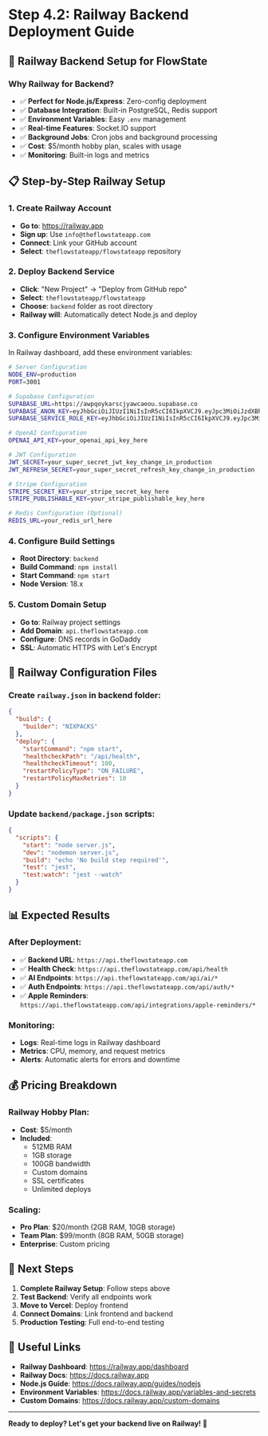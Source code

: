 # Step 4.2: Railway Backend Deployment Guide

## 🚀 **Railway Backend Setup for FlowState**

### **Why Railway for Backend?**
- ✅ **Perfect for Node.js/Express**: Zero-config deployment
- ✅ **Database Integration**: Built-in PostgreSQL, Redis support
- ✅ **Environment Variables**: Easy `.env` management
- ✅ **Real-time Features**: Socket.IO support
- ✅ **Background Jobs**: Cron jobs and background processing
- ✅ **Cost**: $5/month hobby plan, scales with usage
- ✅ **Monitoring**: Built-in logs and metrics

## 📋 **Step-by-Step Railway Setup**

### **1. Create Railway Account**
- **Go to**: https://railway.app
- **Sign up**: Use `info@theflowstateapp.com`
- **Connect**: Link your GitHub account
- **Select**: `theflowstateapp/flowstateapp` repository

### **2. Deploy Backend Service**
- **Click**: "New Project" → "Deploy from GitHub repo"
- **Select**: `theflowstateapp/flowstateapp`
- **Choose**: `backend` folder as root directory
- **Railway will**: Automatically detect Node.js and deploy

### **3. Configure Environment Variables**
In Railway dashboard, add these environment variables:

```bash
# Server Configuration
NODE_ENV=production
PORT=3001

# Supabase Configuration
SUPABASE_URL=https://awpqoykarscjyawcaeou.supabase.co
SUPABASE_ANON_KEY=eyJhbGciOiJIUzI1NiIsInR5cCI6IkpXVCJ9.eyJpc3MiOiJzdXBhYmFzZSIsInJlZiI6ImF3cHFveWthcnNjanlhd2NhZW91Iiwicm9sZSI6ImFub24iLCJpYXQiOjE3NTY4MDYzNzcsImV4cCI6MjA3MjM4MjM3N30._vJ9mqEFzAZXj_LGOVMuiujcSyAyo2L__tKWxdiDzso
SUPABASE_SERVICE_ROLE_KEY=eyJhbGciOiJIUzI1NiIsInR5cCI6IkpXVCJ9.eyJpc3MiOiJzdXBhYmFzZSIsInJlZiI6ImF3cHFveWthcnNjanlhd2NhZW91Iiwicm9sZSI6InNlcnZpY2Vfcm9sZSIsImlhdCI6MTc1NjgwNjM3NywiZXhwIjoyMDcyMzgyMzc3fQ.30bky1YidNJk8fpkYPqO9k5AswAMSxorMZdzbduWA9Y

# OpenAI Configuration
OPENAI_API_KEY=your_openai_api_key_here

# JWT Configuration
JWT_SECRET=your_super_secret_jwt_key_change_in_production
JWT_REFRESH_SECRET=your_super_secret_refresh_key_change_in_production

# Stripe Configuration
STRIPE_SECRET_KEY=your_stripe_secret_key_here
STRIPE_PUBLISHABLE_KEY=your_stripe_publishable_key_here

# Redis Configuration (Optional)
REDIS_URL=your_redis_url_here
```

### **4. Configure Build Settings**
- **Root Directory**: `backend`
- **Build Command**: `npm install`
- **Start Command**: `npm start`
- **Node Version**: 18.x

### **5. Custom Domain Setup**
- **Go to**: Railway project settings
- **Add Domain**: `api.theflowstateapp.com`
- **Configure**: DNS records in GoDaddy
- **SSL**: Automatic HTTPS with Let's Encrypt

## 🔧 **Railway Configuration Files**

### **Create `railway.json` in backend folder:**
```json
{
  "build": {
    "builder": "NIXPACKS"
  },
  "deploy": {
    "startCommand": "npm start",
    "healthcheckPath": "/api/health",
    "healthcheckTimeout": 100,
    "restartPolicyType": "ON_FAILURE",
    "restartPolicyMaxRetries": 10
  }
}
```

### **Update `backend/package.json` scripts:**
```json
{
  "scripts": {
    "start": "node server.js",
    "dev": "nodemon server.js",
    "build": "echo 'No build step required'",
    "test": "jest",
    "test:watch": "jest --watch"
  }
}
```

## 📊 **Expected Results**

### **After Deployment:**
- ✅ **Backend URL**: `https://api.theflowstateapp.com`
- ✅ **Health Check**: `https://api.theflowstateapp.com/api/health`
- ✅ **AI Endpoints**: `https://api.theflowstateapp.com/api/ai/*`
- ✅ **Auth Endpoints**: `https://api.theflowstateapp.com/api/auth/*`
- ✅ **Apple Reminders**: `https://api.theflowstateapp.com/api/integrations/apple-reminders/*`

### **Monitoring:**
- **Logs**: Real-time logs in Railway dashboard
- **Metrics**: CPU, memory, and request metrics
- **Alerts**: Automatic alerts for errors and downtime

## 💰 **Pricing Breakdown**

### **Railway Hobby Plan:**
- **Cost**: $5/month
- **Included**: 
  - 512MB RAM
  - 1GB storage
  - 100GB bandwidth
  - Custom domains
  - SSL certificates
  - Unlimited deploys

### **Scaling:**
- **Pro Plan**: $20/month (2GB RAM, 10GB storage)
- **Team Plan**: $99/month (8GB RAM, 50GB storage)
- **Enterprise**: Custom pricing

## 🚀 **Next Steps**

1. **Complete Railway Setup**: Follow steps above
2. **Test Backend**: Verify all endpoints work
3. **Move to Vercel**: Deploy frontend
4. **Connect Domains**: Link frontend and backend
5. **Production Testing**: Full end-to-end testing

## 🔗 **Useful Links**

- **Railway Dashboard**: https://railway.app/dashboard
- **Railway Docs**: https://docs.railway.app
- **Node.js Guide**: https://docs.railway.app/guides/nodejs
- **Environment Variables**: https://docs.railway.app/variables-and-secrets
- **Custom Domains**: https://docs.railway.app/custom-domains

---

**Ready to deploy? Let's get your backend live on Railway! 🚀**
